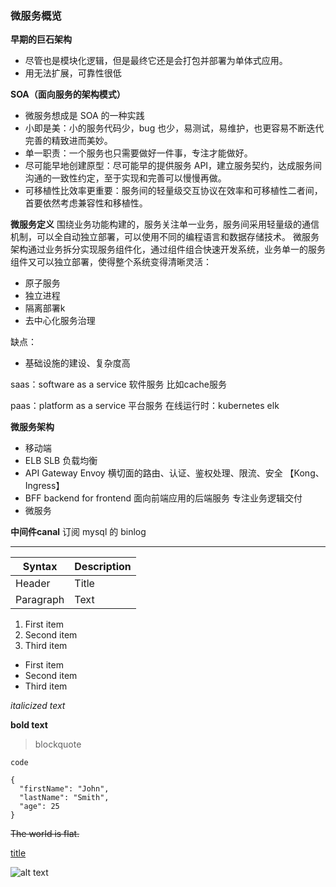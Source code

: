 ### 微服务概览

**早期的巨石架构**
- 尽管也是模块化逻辑，但是最终它还是会打包并部署为单体式应用。
- 用无法扩展，可靠性很低

**SOA（面向服务的架构模式）**
- 微服务想成是 SOA 的一种实践
- 小即是美：小的服务代码少，bug 也少，易测试，易维护，也更容易不断迭代完善的精致进而美妙。
- 单一职责：一个服务也只需要做好一件事，专注才能做好。
- 尽可能早地创建原型：尽可能早的提供服务 API，建立服务契约，达成服务间沟通的一致性约定，至于实现和完善可以慢慢再做。
- 可移植性比效率更重要：服务间的轻量级交互协议在效率和可移植性二者间，首要依然考虑兼容性和移植性。

**微服务定义**
围绕业务功能构建的，服务关注单一业务，服务间采用轻量级的通信机制，可以全自动独立部署，可以使用不同的编程语言和数据存储技术。
微服务架构通过业务拆分实现服务组件化，通过组件组合快速开发系统，业务单一的服务组件又可以独立部署，使得整个系统变得清晰灵活：
- 原子服务
- 独立进程
- 隔离部署k
- 去中心化服务治理

缺点：
- 基础设施的建设、复杂度高

saas：software as a service 软件服务 比如cache服务

paas：platform as a service  平台服务 在线运行时：kubernetes elk

**微服务架构**
- 移动端
- ELB SLB 负载均衡
- API Gateway Envoy 横切面的路由、认证、鉴权处理、限流、安全 【Kong、Ingress】
- BFF backend for frontend 面向前端应用的后端服务 专注业务逻辑交付
- 微服务

**中间件canal**
订阅 mysql 的 binlog



---

| Syntax      | Description |
| ----------- | ----------- |
| Header      | Title       |
| Paragraph   | Text        |

1. First item
2. Second item
3. Third item

- First item
- Second item
- Third item

*italicized text*

**bold text**

> blockquote

`code`

```
{
  "firstName": "John",
  "lastName": "Smith",
  "age": 25
}
```

~~The world is flat.~~

[title](https://www.example.com)

![alt text](image.jpg)